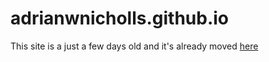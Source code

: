 # adrianwnicholls.github.io

This site is a just a few days old and it's already moved [here](https://welfitt.github.io)
